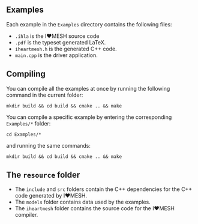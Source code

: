 ## Examples

Each example in the `Examples` directory contains the following files:

* `.ihla` is the I❤️MESH source code
* `.pdf` is the typeset generated LaTeX.
* `iheartmesh.h` is the generated C++ code.
* `main.cpp` is the driver application.

## Compiling

You can compile all the examples at once by running the following command in the current folder:

```mkdir build && cd build && cmake .. && make```

You can compile a specific example by entering the corresponding `Examples/*` folder:

```cd Examples/*```

and running the same commands:

```mkdir build && cd build && cmake .. && make```

## The `resource` folder

* The `include` and `src` folders contain the C++ dependencies for the C++ code generated by I❤️MESH.
* The `models` folder contains data used by the examples.
* The `iheartmesh` folder contains the source code for the I❤️MESH compiler.
